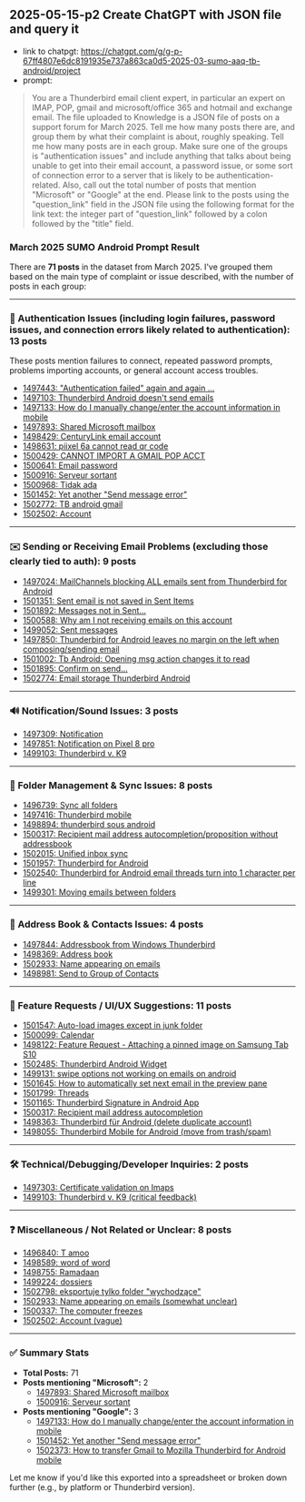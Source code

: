 ## 2025-05-15-p2 Create ChatGPT with JSON file and query it
* link to chatpgt: https://chatgpt.com/g/g-p-67ff4807e6dc8191935e737a863ca0d5-2025-03-sumo-aaq-tb-android/project
* prompt:
 
> You are a Thunderbird email client expert, in particular an expert on IMAP, POP, gmail and microsoft/office 365 and hotmail and exchange email. The file uploaded to Knowledge is a JSON file of posts on a support forum for March 2025. Tell me how many posts there are, and group them by what their complaint is about, roughly speaking. Tell me how many posts are in each group. Make sure one of the groups is "authentication issues" and include anything that talks about being unable to get into their email account, a password issue, or some sort of connection error to a server that is likely to be authentication-related. Also, call out the total number of posts that mention "Microsoft" or "Google" at the end. Please link to the posts using the "question_link" field in the JSON file using the following format for the link text: the integer part of "question_link" followed by a colon followed by the "title" field.

### March 2025 SUMO Android Prompt Result

There are **71 posts** in the dataset from March 2025. I've grouped them based on the main type of complaint or issue described, with the number of posts in each group:

---

### 📌 Authentication Issues (including login failures, password issues, and connection errors likely related to authentication): **13 posts**
These posts mention failures to connect, repeated password prompts, problems importing accounts, or general account access troubles.

- [1497443: "Authentication failed" again and again ...](https://support.mozilla.org/en-US/questions/1497443)
- [1497103: Thunderbird Android doesn't send emails](https://support.mozilla.org/en-US/questions/1497103)
- [1497133: How do I manually change/enter the account information in mobile](https://support.mozilla.org/en-US/questions/1497133)
- [1497893: Shared Microsoft mailbox](https://support.mozilla.org/en-US/questions/1497893)
- [1498429: CenturyLink email account](https://support.mozilla.org/en-US/questions/1499777)
- [1498631: piixel 6a cannot read qr code](https://support.mozilla.org/en-US/questions/1498631)
- [1500429: CANNOT IMPORT A GMAIL POP ACCT](https://support.mozilla.org/en-US/questions/1500429)
- [1500641: Email password](https://support.mozilla.org/en-US/questions/1500641)
- [1500916: Serveur sortant](https://support.mozilla.org/en-US/questions/1500916)
- [1500968: Tidak ada](https://support.mozilla.org/en-US/questions/1500968)
- [1501452: Yet another "Send message error"](https://support.mozilla.org/en-US/questions/1501452)
- [1502772: TB android gmail](https://support.mozilla.org/en-US/questions/1502772)
- [1502502: Account](https://support.mozilla.org/en-US/questions/1502502)

---

### ✉️ Sending or Receiving Email Problems (excluding those clearly tied to auth): **9 posts**

- [1497024: MailChannels blocking ALL emails sent from Thunderbird for Android](https://support.mozilla.org/en-US/questions/1497024)
- [1501351: Sent email is not saved in Sent Items](https://support.mozilla.org/en-US/questions/1501351)
- [1501892: Messages not in Sent...](https://support.mozilla.org/en-US/questions/1501892)
- [1500588: Why am I not receiving emails on this account](https://support.mozilla.org/en-US/questions/1500588)
- [1499052: Sent messages](https://support.mozilla.org/en-US/questions/1499052)
- [1497850: Thunderbird for Android leaves no margin on the left when composing/sending email](https://support.mozilla.org/en-US/questions/1497850)
- [1501002: Tb Android: Opening msg action changes it to read](https://support.mozilla.org/en-US/questions/1501002)
- [1501895: Confirm on send...](https://support.mozilla.org/en-US/questions/1501895)
- [1502774: Email storage Thunderbird Android](https://support.mozilla.org/en-US/questions/1502774)

---

### 🔊 Notification/Sound Issues: **3 posts**

- [1497309: Notification](https://support.mozilla.org/en-US/questions/1497309)
- [1497851: Notification on Pixel 8 pro](https://support.mozilla.org/en-US/questions/1497851)
- [1499103: Thunderbird v. K9](https://support.mozilla.org/en-US/questions/1499103)

---

### 📁 Folder Management & Sync Issues: **8 posts**

- [1496739: Sync all folders](https://support.mozilla.org/en-US/questions/1496739)
- [1497416: Thunderbird mobile](https://support.mozilla.org/en-US/questions/1497416)
- [1498894: thunderbird sous android](https://support.mozilla.org/en-US/questions/1498894)
- [1500317: Recipient mail address autocompletion/proposition without addressbook](https://support.mozilla.org/en-US/questions/1500317)
- [1502015: Unified inbox sync](https://support.mozilla.org/en-US/questions/1502015)
- [1501957: Thunderbird for Android](https://support.mozilla.org/en-US/questions/1501957)
- [1502540: Thunderbird for Android email threads turn into 1 character per line](https://support.mozilla.org/en-US/questions/1502540)
- [1499301: Moving emails between folders](https://support.mozilla.org/en-US/questions/1499301)

---

### 👥 Address Book & Contacts Issues: **4 posts**

- [1497844: Addressbook from Windows Thunderbird](https://support.mozilla.org/en-US/questions/1497844)
- [1498369: Address book](https://support.mozilla.org/en-US/questions/1498369)
- [1502933: Name appearing on emails](https://support.mozilla.org/en-US/questions/1502933)
- [1498981: Send to Group of Contacts](https://support.mozilla.org/en-US/questions/1498981)

---

### 📱 Feature Requests / UI/UX Suggestions: **11 posts**

- [1501547: Auto-load images except in junk folder](https://support.mozilla.org/en-US/questions/1501547)
- [1500099: Calendar](https://support.mozilla.org/en-US/questions/1500099)
- [1498122: Feature Request - Attaching a pinned image on Samsung Tab S10](https://support.mozilla.org/en-US/questions/1498122)
- [1502485: Thunderbird Android Widget](https://support.mozilla.org/en-US/questions/1502485)
- [1499131: swipe options not working on emails on android](https://support.mozilla.org/en-US/questions/1499131)
- [1501645: How to automatically set next email in the preview pane](https://support.mozilla.org/en-US/questions/1501645)
- [1501799: Threads](https://support.mozilla.org/en-US/questions/1501799)
- [1501165: Thunderbird Signature in Android App](https://support.mozilla.org/en-US/questions/1501165)
- [1500317: Recipient mail address autocompletion](https://support.mozilla.org/en-US/questions/1500317)
- [1498363: Thunderbird für Android (delete duplicate account)](https://support.mozilla.org/en-US/questions/1498363)
- [1498055: Thunderbird Mobile for Android (move from trash/spam)](https://support.mozilla.org/en-US/questions/1498055)

---

### 🛠️ Technical/Debugging/Developer Inquiries: **2 posts**

- [1497303: Certificate validation on Imaps](https://support.mozilla.org/en-US/questions/1497303)
- [1499103: Thunderbird v. K9 (critical feedback)](https://support.mozilla.org/en-US/questions/1499103)

---

### ❓ Miscellaneous / Not Related or Unclear: **8 posts**

- [1496840: T amoo](https://support.mozilla.org/en-US/questions/1496840)
- [1498589: word of word](https://support.mozilla.org/en-US/questions/1498589)
- [1498755: Ramadaan](https://support.mozilla.org/en-US/questions/1498755)
- [1499224: dossiers](https://support.mozilla.org/en-US/questions/1499224)
- [1502798: eksportuje tylko folder "wychodzące"](https://support.mozilla.org/en-US/questions/1502798)
- [1502933: Name appearing on emails (somewhat unclear)](https://support.mozilla.org/en-US/questions/1502933)
- [1500337: The computer freezes](https://support.mozilla.org/en-US/questions/1500337)
- [1502502: Account (vague)](https://support.mozilla.org/en-US/questions/1502502)

---

### ✅ Summary Stats

- **Total Posts:** 71
- **Posts mentioning "Microsoft":** 2
  - [1497893: Shared Microsoft mailbox](https://support.mozilla.org/en-US/questions/1497893)
  - [1500916: Serveur sortant](https://support.mozilla.org/en-US/questions/1500916)
- **Posts mentioning "Google":** 3
  - [1497133: How do I manually change/enter the account information in mobile](https://support.mozilla.org/en-US/questions/1497133)
  - [1501452: Yet another "Send message error"](https://support.mozilla.org/en-US/questions/1501452)
  - [1502373: How to transfer Gmail to Mozilla Thunderbird for Android mobile](https://support.mozilla.org/en-US/questions/1502373)

Let me know if you'd like this exported into a spreadsheet or broken down further (e.g., by platform or Thunderbird version).
